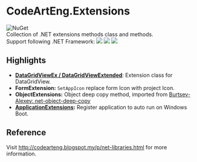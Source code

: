 # CodeArtEng.Extensions

![NuGet](https://img.shields.io/nuget/v/CodeArtEng.Extensions)<br>
Collection of .NET extensions methods class and methods.<br>
Support following .NET Framework: ![](https://img.shields.io/badge/.NET_4.8-blue) ![](https://img.shields.io/badge/.NET_4.5.2-blue) ![](https://img.shields.io/badge/.NET6.0_Windows-blue)

## Highlights
* **[DataGridViewEx / DataGridViewExtended](./Docs/DataGridViewEx.md)**: Extension class for DataGridView.
* **FormExtension:** `SetAppIcon` replace form Icon with project Icon.
* **ObjectExtensions:** Object deep copy method, imported from [Burtsev-Alexey: net-object-deep-copy](https://github.com/Burtsev-Alexey/net-object-deep-copy)
* **[ApplicationExtensions](./Docs/ApplicationExtensions.md):** Register application to auto run on Windows Boot.

## Reference
Visit http://codearteng.blogspot.my/p/net-libraries.html for more information.
